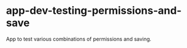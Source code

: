 # app-dev-testing-permissions-and-save
App to test various combinations of permissions and saving. 
